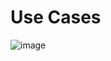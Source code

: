 # Use Cases
![image](https://user-images.githubusercontent.com/40315079/84394826-63c19b00-ac38-11ea-83ee-d770e7118cf4.png)
